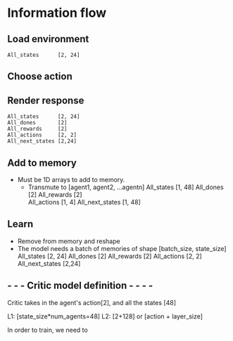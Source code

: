 
# Information flow 

## Load environment 
    All_states      [2, 24] 
    


## Choose action 


## Render response   
    All_states      [2, 24]
    All_dones       [2]
    All_rewards     [2] 
    All_actions     [2, 2]
    All_next_states [2,24]   
 
## Add to memory 
* Must be 1D arrays to add to memory. 
    * Transmute to [agent1, agent2, ...agentn] 
    All_states      [1, 48] 
    All_dones       [2] 
    All_rewards     [2]  
    All_actions     [1, 4] 
    All_next_states [1, 48]        

## Learn 
* Remove from memory and reshape
* The model needs a batch of memories of shape [batch_size, state_size] 
    All_states      [2, 24]
    All_dones       [2]
    All_rewards     [2] 
    All_actions     [2, 2]
    All_next_states [2,24]    


## - - - Critic model definition - - - - # 
Critic takes in the agent's action[2], and all the states [48]

L1: [state_size*num_agents=48]
L2: [2+128] or [action + layer_size]

In order to train, we need to 
